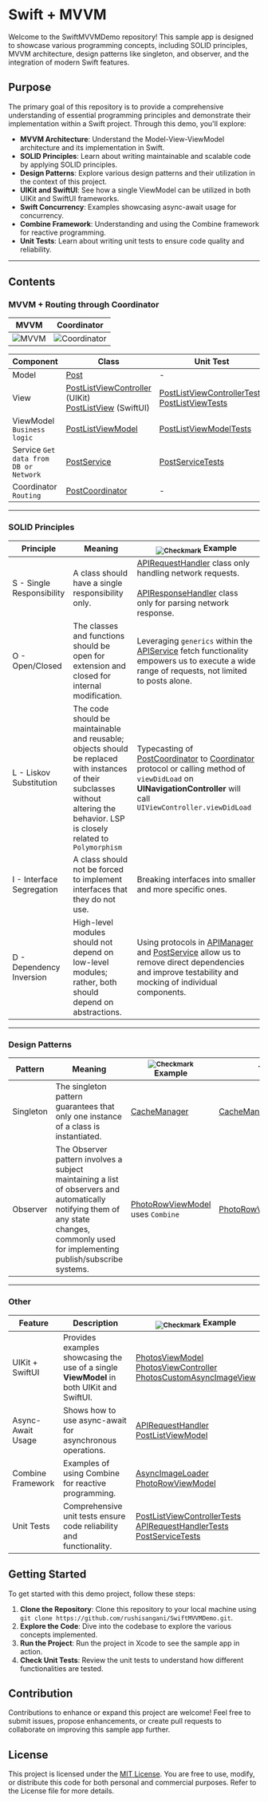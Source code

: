 # Swift + MVVM

Welcome to the SwiftMVVMDemo repository! This sample app is designed to showcase various programming concepts, including SOLID principles, MVVM architecture, design patterns like singleton, and observer, and the integration of modern Swift features.

## Purpose

The primary goal of this repository is to provide a comprehensive understanding of essential programming principles and demonstrate their implementation within a Swift project. Through this demo, you'll explore:

- **MVVM Architecture**: Understand the Model-View-ViewModel architecture and its implementation in Swift.
- **SOLID Principles**: Learn about writing maintainable and scalable code by applying SOLID principles.
- **Design Patterns**: Explore various design patterns and their utilization in the context of this project.
- **UIKit and SwiftUI**: See how a single ViewModel can be utilized in both UIKit and SwiftUI frameworks.
- **Swift Concurrency**: Examples showcasing async-await usage for concurrency.
- **Combine Framework**: Understanding and using the Combine framework for reactive programming.
- **Unit Tests**: Learn about writing unit tests to ensure code quality and reliability.

---

## Contents

### MVVM + Routing through Coordinator

| MVVM  |                    Coordinator       |
|-------------|--------------------------------------------------------------------------------------------|
| ![MVVM](https://miro.medium.com/v2/resize:fit:1400/1*SWQ5UQ1XU8wSykwXnWpiNg.png)       | ![Coordinator](https://www.tpisoftware.com/tpu/File/onlineResource/articles/1110/titlePageImg.png)                                                  

| Component   | Class                                                                                      | Unit Test                                                              |
|-------------|--------------------------------------------------------------------------------------------|------------------------------------------------------------------------|
| Model       | [Post](./SwiftMVVMDemo/Models/Post.swift)                                                 | -                                                                        |
| View        | [PostListViewController](./SwiftMVVMDemo/Views/PostList/UIKit/PostListViewController.swift) (UIKit) <br> [PostListView](./SwiftMVVMDemo/Views/PostList/SwiftUI/PostListView.swift) (SwiftUI) | [PostListViewControllerTests](./SwiftMVVMDemoTests/PostTests/PostListViewControllerTests.swift) <br> [PostListViewTests](./SwiftMVVMDemoTests/PostTests/PostListViewTests.swift) |
| ViewModel `Business logic`  | [PostListViewModel](./SwiftMVVMDemo/Views/PostList/PostListViewModel.swift)       | [PostListViewModelTests](./SwiftMVVMDemoTests/PostTests/PostListViewModelTests.swift)                                                       |
| Service `Get data from DB or Network`   | [PostService](./SwiftMVVMDemo/Services/PostService.swift) | [PostServiceTests](./SwiftMVVMDemoTests/PostTests/PostServiceTests.swift)                                                       |
| Coordinator `Routing` | [PostCoordinator](./SwiftMVVMDemo/Views/PostList/UIKit/PostCoordinator.swift) | -                                                                        |

---

### SOLID Principles

| Principle                         | Meaning                                              | <sub>![Checkmark](https://img.shields.io/badge/-&#x2714;-green)</sub> Example                                               |
|-----------------------------------|------------------------------------------------------|-------------------------------------------------------------|
| S - Single Responsibility         | A class should have a single responsibility only.   | [APIRequestHandler](./SwiftMVVMDemo/Networking/APIRequestHandler.swift) class only handling network requests. <br><br> [APIResponseHandler](./SwiftMVVMDemo/Networking/APIResponseHandler.swift) class only for parsing network response.           |
| O - Open/Closed                   | The classes and functions should be open for extension and closed for internal modification. | Leveraging `generics` within the [APIService](./SwiftMVVMDemo/Networking/APIManager.swift) fetch functionality empowers us to execute a wide range of requests, not limited to posts alone. |
| L - Liskov Substitution           | The code should be maintainable and reusable; objects should be replaced with instances of their subclasses without altering the behavior.  LSP is closely related to `Polymorphism`  | Typecasting of [PostCoordinator](./SwiftMVVMDemo/Views/PostList/UIKit/PostCoordinator.swift) to [Coordinator](./SwiftMVVMDemo/Coordinator/AppCoordinator.swift) protocol or calling method of `viewDidLoad` on **UINavigationController** will call `UIViewController.viewDidLoad` |
| I - Interface Segregation         | A class should not be forced to implement interfaces that they do not use. | Breaking interfaces into smaller and more specific ones. |
| D - Dependency Inversion          | High-level modules should not depend on low-level modules; rather, both should depend on abstractions. | Using protocols in [APIManager](./SwiftMVVMDemo/Networking/APIManager.swift) and [PostService](./SwiftMVVMDemo/Services/PhotoService.swift) allow us to remove direct dependencies and improve testability and mocking of individual components. |


---

### Design Patterns

| Pattern    | Meaning    | <sub>![Checkmark](https://img.shields.io/badge/-&#x2714;-green)</sub> Example | Tests |
|------------|------------|--------------------|-------|
| Singleton  | The singleton pattern guarantees that only one instance of a class is instantiated. | [CacheManager](./SwiftMVVMDemo/Helpers/Image%20Downloading/CacheManager.swift) | [CacheManagerTests](./SwiftMVVMDemoTests/ImageDownloadingTests/CacheManagerTests.swift) |
| Observer   | The Observer pattern involves a subject maintaining a list of observers and automatically notifying them of any state changes, commonly used for implementing publish/subscribe systems. | [PhotoRowViewModel](./SwiftMVVMDemo/Views/Photos/PhotoRowViewModel.swift) uses `Combine` | [PhotoRowViewModelTests](./SwiftMVVMDemoTests/PhotosTests/PhotoRowViewModelTests.swift) |


---

### Other

| Feature                      | Description                                                                         | <sub>![Checkmark](https://img.shields.io/badge/-&#x2714;-green)</sub> Example                                                 |
|------------------------------|-------------------------------------------------------------------------------------|---------------------------------------------------------|
| UIKit + SwiftUI              | Provides examples showcasing the use of a single **ViewModel** in both UIKit and SwiftUI. | [PhotosViewModel](./SwiftMVVMDemo/Views/Photos/PhotosViewModel.swift) <br> [PhotosViewController](./SwiftMVVMDemo/Views/Photos/UIKit/PhotosViewController.swift) <br> [PhotosCustomAsyncImageView](./SwiftMVVMDemo/Views/Photos/SwiftUI/PhotosCustomAsyncImageView.swift)                  |
| Async-Await Usage            | Shows how to use async-await for asynchronous operations.                             | [APIRequestHandler](./SwiftMVVMDemo/Networking/APIRequestHandler.swift) <br> [PostListViewModel](./SwiftMVVMDemo/Views/PostList/PostListViewModel.swift)                                |
| Combine Framework | Examples of using Combine for reactive programming.                         | [AsyncImageLoader](./SwiftMVVMDemo/Helpers/Image%20Downloading/AsyncImageLoader.swift)  <br> [PhotoRowViewModel](./SwiftMVVMDemo/Views/Photos/PhotoRowViewModel.swift)                       |
| Unit Tests                   | Comprehensive unit tests ensure code reliability and functionality.                  | [PostListViewControllerTests](./SwiftMVVMDemoTests/PostTests/PostListViewControllerTests.swift) <br> [APIRequestHandlerTests](./SwiftMVVMDemoTests/NetworkTests/APIRequestHandlerTests.swift)  <br>  [PostServiceTests](./SwiftMVVMDemoTests/PostTests/PostServiceTests.swift)                                |


## Getting Started

To get started with this demo project, follow these steps:

1. **Clone the Repository**: Clone this repository to your local machine using `git clone https://github.com/rushisangani/SwiftMVVMDemo.git`.
2. **Explore the Code**: Dive into the codebase to explore the various concepts implemented.
3. **Run the Project**: Run the project in Xcode to see the sample app in action.
4. **Check Unit Tests**: Review the unit tests to understand how different functionalities are tested.

## Contribution

Contributions to enhance or expand this project are welcome! Feel free to submit issues, propose enhancements, or create pull requests to collaborate on improving this sample app further.

## License

This project is licensed under the [MIT License](LICENSE). You are free to use, modify, or distribute this code for both personal and commercial purposes. Refer to the License file for more details.
